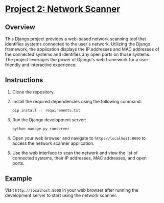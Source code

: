 # [Project 2: Network Scanner](Network_Scanner)

## Overview

This Django project provides a web-based network scanning tool that identifies systems connected to the user's network. Utilizing the Django framework, the application displays the IP addresses and MAC addresses of the connected systems and identifies any open ports on those systems. The project leverages the power of Django's web framework for a user-friendly and interactive experience.

## Instructions

1. Clone the repository.
2. Install the required dependencies using the following command:

    ```bash
    pip install -r requirements.txt
    ```
3. Run the Django development server:

    ```bash
    python manage.py runserver
    ```
4. Open your web browser and navigate to `http://localhost:8000` to access the network scanner application.

5. Use the web interface to scan the network and view the list of connected systems, their IP addresses, MAC addresses, and open ports.

## Example

Visit `http://localhost:8000` in your web browser after running the development server to start using the network scanner.